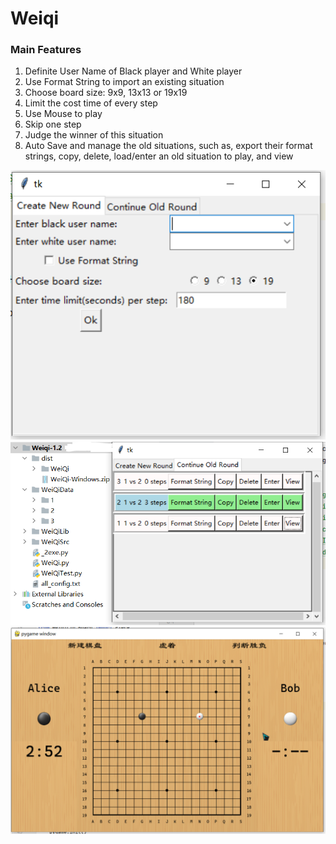 # Weiqi
### Main Features
1. Definite User Name of Black player and White player
2. Use Format String to import an existing situation
3. Choose board size: 9x9, 13x13 or 19x19
4. Limit the cost time of every step
5. Use Mouse to play
6. Skip one step
7. Judge the winner of this situation
8. Auto Save and manage the old situations, such as, export their format strings, copy, delete, load/enter an old situation to play, and view

![](pics/weiqi_2.PNG)
![](pics/weiqi_3.PNG)
![](pics/weiqi.PNG)

